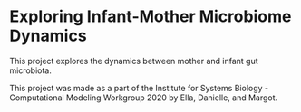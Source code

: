 # Exploring Infant-Mother Microbiome Dynamics
This project explores the dynamics between mother and infant gut microbiota.

This project was made as a part of the Institute for Systems Biology - Computational Modeling Workgroup 2020 by Ella, Danielle, and Margot.
